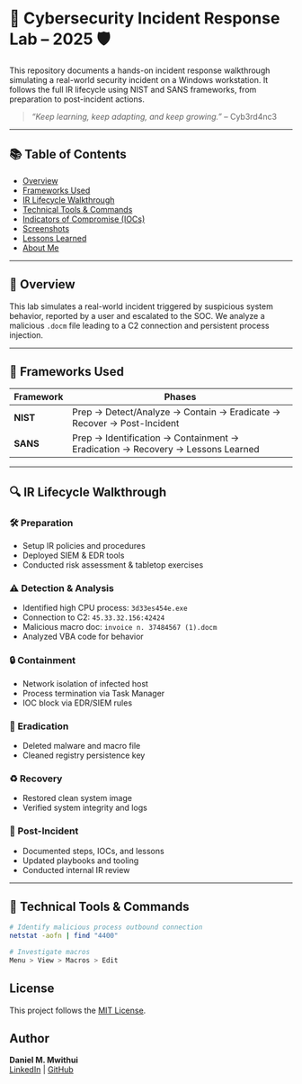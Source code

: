 # 🧠 Cybersecurity Incident Response Lab – 2025 🛡️

This repository documents a hands-on incident response walkthrough simulating a real-world security incident on a Windows workstation. It follows the full IR lifecycle using NIST and SANS frameworks, from preparation to post-incident actions.

> _“Keep learning, keep adapting, and keep growing.”_ – Cyb3rd4nc3

---

## 📚 Table of Contents

- [Overview](#overview)
- [Frameworks Used](#frameworks-used)
- [IR Lifecycle Walkthrough](#ir-lifecycle-walkthrough)
- [Technical Tools & Commands](#technical-tools--commands)
- [Indicators of Compromise (IOCs)](#indicators-of-compromise-iocs)
- [Screenshots](#screenshots)
- [Lessons Learned](#lessons-learned)
- [About Me](#about-me)

---

## 📌 Overview

This lab simulates a real-world incident triggered by suspicious system behavior, reported by a user and escalated to the SOC. We analyze a malicious `.docm` file leading to a C2 connection and persistent process injection.

---

## 📐 Frameworks Used

| Framework | Phases |
|----------|--------|
| **NIST** | Prep → Detect/Analyze → Contain → Eradicate → Recover → Post-Incident |
| **SANS** | Prep → Identification → Containment → Eradication → Recovery → Lessons Learned |

---

## 🔍 IR Lifecycle Walkthrough

### 🛠️ Preparation
- Setup IR policies and procedures
- Deployed SIEM & EDR tools
- Conducted risk assessment & tabletop exercises

### ⚠️ Detection & Analysis
- Identified high CPU process: `3d33es454e.exe`
- Connection to C2: `45.33.32.156:42424`
- Malicious macro doc: `invoice n. 37484567 (1).docm`
- Analyzed VBA code for behavior

### 🔒 Containment
- Network isolation of infected host
- Process termination via Task Manager
- IOC block via EDR/SIEM rules

### 🧹 Eradication
- Deleted malware and macro file
- Cleaned registry persistence key

### ♻️ Recovery
- Restored clean system image
- Verified system integrity and logs

### 📄 Post-Incident
- Documented steps, IOCs, and lessons
- Updated playbooks and tooling
- Conducted internal IR review

---

## 🧰 Technical Tools & Commands

```bash
# Identify malicious process outbound connection
netstat -aofn | find "4400"

# Investigate macros
Menu > View > Macros > Edit
```
## License
This project follows the [MIT License](LICENSE).

## Author
**Daniel M. Mwithui**  
[LinkedIn](https://www.linkedin.com/in/daniel-mwendwa-mwithui/) | [GitHub](https://github.com/daniel-mwendwa)


